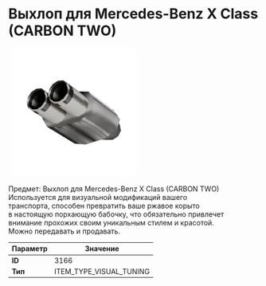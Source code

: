 # Выхлоп для Mercedes-Benz X Class (CARBON TWO)

![Item Image](../img/3166.webp?raw=true)

Предмет: Выхлоп для Mercedes-Benz X Class (CARBON TWO)<br>Используется для визуальной модификаций вашего<br>транспорта, способен превратить ваше ржавое корыто<br>в настоящую порхающую бабочку, что обязательно привлечет<br>внимание прохожих своим уникальным стилем и красотой.<br>Можно передавать и продавать.


| Параметр | Значение |
|----------|----------|
| **ID** | 3166 |
| **Тип** | ITEM_TYPE_VISUAL_TUNING |

